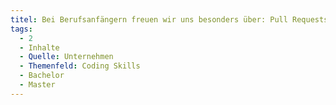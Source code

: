 ```yaml
---
titel: Bei Berufsanfängern freuen wir uns besonders über: Pull Requests - Kommunikation darüber
tags:
  - 2
  - Inhalte
  - Quelle: Unternehmen
  - Themenfeld: Coding Skills
  - Bachelor
  - Master
---
```

